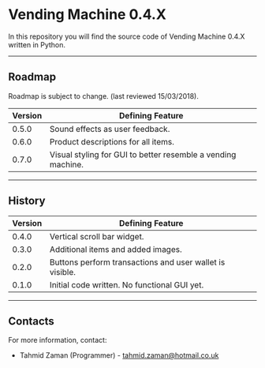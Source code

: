 

<h1 id="vending-machine-0.4.x">Vending Machine 0.4.X</h1>
<p>In this repository you will find the source code of Vending Machine 0.4.X written in Python.</p>
<hr>
<h2 id="roadmap">Roadmap</h2>
<p>Roadmap is subject to change. (last reviewed 15/03/2018).</p>

<table>
<thead>
<tr>
<th>Version</th>
<th>Defining Feature</th>
</tr>
</thead>
<tbody>
<tr>
<td>0.5.0</td>
<td>Sound effects as user feedback.</td>
</tr>
<tr>
<td>0.6.0</td>
<td>Product descriptions for all items.</td>
</tr>
<tr>
<td>0.7.0</td>
<td>Visual styling for GUI to better resemble a vending machine.</td>
</tr>
</tbody>
</table><hr>
<h2 id="history">History</h2>

<table>
<thead>
<tr>
<th>Version</th>
<th>Defining Feature</th>
</tr>
</thead>
<tbody>
<tr>
<td>0.4.0</td>
<td>Vertical scroll bar widget.</td>
</tr>
<tr>
<td>0.3.0</td>
<td>Additional items and added images.</td>
</tr>
<tr>
<td>0.2.0</td>
<td>Buttons perform transactions and user wallet is visible.</td>
</tr>
<tr>
<td>0.1.0</td>
<td>Initial code written. No functional GUI yet.</td>
</tr>
</tbody>
</table><hr>
<h2 id="contacts">Contacts</h2>
<p>For more information, contact:</p>
<ul>
<li>Tahmid Zaman (Programmer) - <a href="mailto:tahmid.zaman@hotmail.co.uk">tahmid.zaman@hotmail.co.uk</a></li>
</ul>

